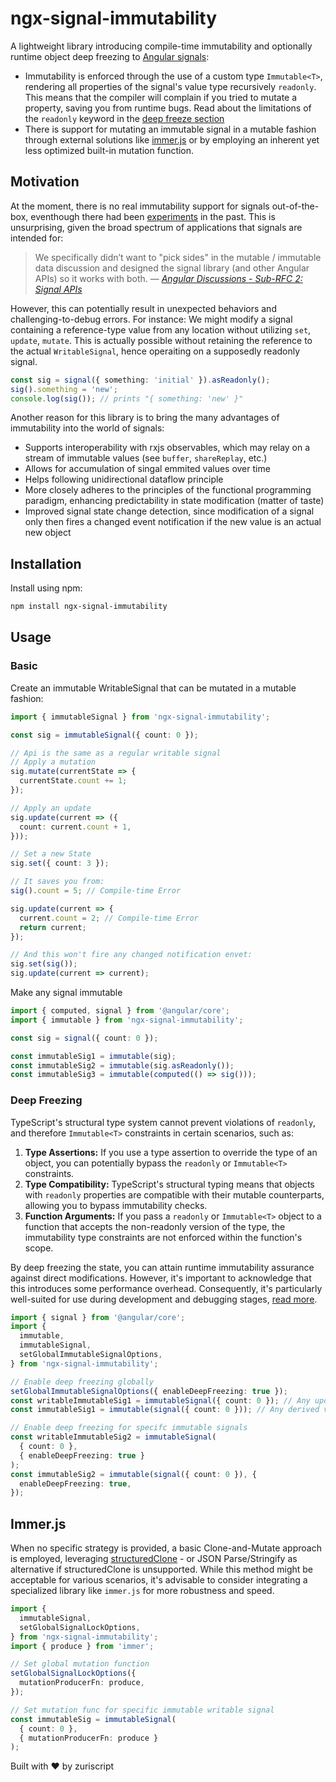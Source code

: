 # ngx-signal-immutability

A lightweight library introducing compile-time immutability and optionally runtime object deep freezing to [Angular signals](https://angular.io/guide/signals):

- Immutability is enforced through the use of a custom type `Immutable<T>`, rendering all properties of the signal's value type recursively `readonly`. This means that the compiler will complain if you tried to mutate a property, saving you from runtime bugs. Read about the limitations of the `readonly` keyword in the [deep freeze section](#deep-freezing)
- There is support for mutating an immutable signal in a mutable fashion through external solutions like [immer.js](https://immerjs.github.io/immer/) or by employing an inherent yet less optimized built-in mutation function.

## Motivation

At the moment, there is no real immutability support for signals out-of-the-box, eventhough there had been [experiments](https://github.com/angular/angular/pull/49644) in the past. This is unsurprising, given the broad spectrum of applications that signals are intended for:

> We specifically didn’t want to "pick sides" in the mutable / immutable
> data discussion and designed the signal library (and other Angular APIs)
> so it works with both.
> &mdash; <cite>[Angular Discussions - Sub-RFC 2: Signal APIs](https://github.com/angular/angular/discussions/49683)</cite>

However, this can potentially result in unexpected behaviors and challenging-to-debug errors. For instance:
We might modify a signal containing a reference-type value from any location without utilizing `set`, `update`, `mutate`. This is actually possible without retaining the reference to the actual `WritableSignal`, hence operaiting on a supposedly readonly signal.

```typescript
const sig = signal({ something: 'initial' }).asReadonly();
sig().something = 'new';
console.log(sig()); // prints "{ something: 'new' }"
```

Another reason for this library is to bring the many advantages of immutability into the world of signals:

- Supports interoperability with rxjs observables, which may relay on a stream of immutable values (see `buffer`, `shareReplay`, etc.)
- Allows for accumulation of singal emmited values over time
- Helps following unidirectional dataflow principle
- More closely adheres to the principles of the functional programming paradigm, enhancing predictability in state modification (matter of taste)
- Improved signal state change detection, since modification of a signal only then fires a changed event notification if the new value is an actual new object

## Installation

Install using npm:

```bash
npm install ngx-signal-immutability
```

## Usage

### Basic

Create an immutable WritableSignal that can be mutated in a mutable fashion:

```typescript
import { immutableSignal } from 'ngx-signal-immutability';

const sig = immutableSignal({ count: 0 });

// Api is the same as a regular writable signal
// Apply a mutation
sig.mutate(currentState => {
  currentState.count += 1;
});

// Apply an update
sig.update(current => ({
  count: current.count + 1,
}));

// Set a new State
sig.set({ count: 3 });

// It saves you from:
sig().count = 5; // Compile-time Error

sig.update(current => {
  current.count = 2; // Compile-time Error
  return current;
});

// And this won't fire any changed notification envet:
sig.set(sig());
sig.update(current => current);
```

Make any signal immutable

```typescript
import { computed, signal } from '@angular/core';
import { immutable } from 'ngx-signal-immutability';

const sig = signal({ count: 0 });

const immutableSig1 = immutable(sig);
const immutableSig2 = immutable(sig.asReadonly());
const immutableSig3 = immutable(computed(() => sig()));
```

### Deep Freezing

TypeScript's structural type system cannot prevent violations of `readonly`, and therefore `Immutable<T>` constraints in certain scenarios, such as:

1. **Type Assertions:** If you use a type assertion to override the type of an object, you can potentially bypass the `readonly` or `Immutable<T>` constraints.
2. **Type Compatibility:** TypeScript's structural typing means that objects with `readonly` properties are compatible with their mutable counterparts, allowing you to bypass immutability checks.
3. **Function Arguments:** If you pass a `readonly` or `Immutable<T>` object to a function that accepts the non-readonly version of the type, the immutability type constraints are not enforced within the function's scope.

By deep freezing the state, you can attain runtime immutability assurance against direct modifications. However, it's important to acknowledge that this introduces some performance overhead. Consequently, it's particularly well-suited for use during development and debugging stages, [read more](https://developer.mozilla.org/en-US/docs/Web/JavaScript/Reference/Global_Objects/Object/freeze).

```typescript
import { signal } from '@angular/core';
import {
  immutable,
  immutableSignal,
  setGlobalImmutableSignalOptions,
} from 'ngx-signal-immutability';

// Enable deep freezing globally
setGlobalImmutableSignalOptions({ enableDeepFreezing: true });
const writableImmutableSig1 = immutableSignal({ count: 0 }); // Any update of the value is automatically freezed
const immutableSig1 = immutable(signal({ count: 0 })); // Any derived value is automatically freezed

// Enable deep freezing for specifc immutable signals
const writableImmutableSig2 = immutableSignal(
  { count: 0 },
  { enableDeepFreezing: true }
);
const immutableSig2 = immutable(signal({ count: 0 }), {
  enableDeepFreezing: true,
});
```

## Immer.js

When no specific strategy is provided, a basic Clone-and-Mutate approach is employed, leveraging [structuredClone](https://developer.mozilla.org/en-US/docs/Web/API/structuredClone) - or JSON Parse/Stringify as alternative if structuredClone is unsupported. While this method might be acceptable for various scenarios, it's advisable to consider integrating a specialized library like `immer.js` for more robustness and speed.

```typescript
import {
  immutableSignal,
  setGlobalSignalLockOptions,
} from 'ngx-signal-immutability';
import { produce } from 'immer';

// Set global mutation function
setGlobalSignalLockOptions({
  mutationProducerFn: produce,
});

// Set mutation func for specific immutable writable signal
const immutableSig = immutableSignal(
  { count: 0 },
  { mutationProducerFn: produce }
);
```

Built with ❤️ by zuriscript

